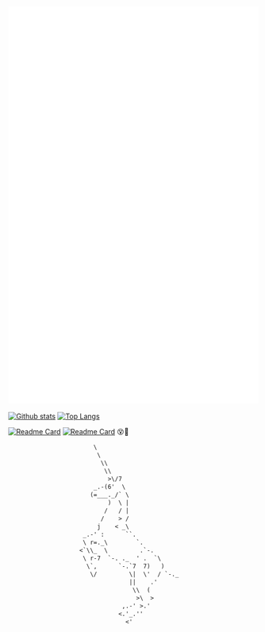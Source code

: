 <div align="center" class="abc">
    <img src="content.svg" width="800" height="800" alt="Magic">
</div>

[![Github stats](https://github-readme-stats.vercel.app/api?username=evad1n&theme=gruvbox&show_icons=true&include_all_commits=true&hide_border=true&line_height=28&count_private=true)](https://github.com/evad1n)
[![Top Langs](https://github-readme-stats.vercel.app/api/top-langs/?username=evad1n&theme=gruvbox&langs_count=10&layout=compact&hide_border=true&exclude_repo=old-unity-projects,old-APCS-java-files,xv6-riscv)](https://github.com/evad1n)

[![Readme Card](https://github-readme-stats.vercel.app/api/pin/?username=evad1n&repo=lexicogn&theme=gruvbox&hide_border=true)](https://github.com/evad1n/lexicogn)
[![Readme Card](https://github-readme-stats.vercel.app/api/pin/?username=russell-hustle&repo=lyrical&theme=gruvbox&hide_border=true&line_height=100)](https://github.com/russell-hustle/lyrical)
:dizzy_face::hammer:

                            \
                             \
                              \\
                               \\
                                >\/7
                            _.-(6'  \
                           (=___._/` \
                                )  \ |
                               /   / |
                              /    > /
                             j    < _\
                         _.-' :      ``.
                         \ r=._\        `.
                        <`\\_  \         .`-.
                         \ r-7  `-. ._  ' .  `\
                          \`,      `-.`7  7)   )
                           \/         \|  \'  / `-._
                                      ||    .'
                                       \\  (
                                        >\  >
                                    ,.-' >.'
                                   <.'_.''
                                     <'


